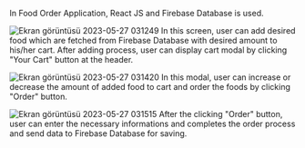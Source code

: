 In Food Order Application, React JS and Firebase Database is used.

![Ekran görüntüsü 2023-05-27 031249](https://github.com/hkpnrr/Food-Order-App-React-JS-and-Firebase/assets/74452544/0d0591c3-96a5-477e-8d22-5d98b70a9921)
In this screen, user can add desired food which are fetched from Firebase Database with desired amount to his/her cart. After adding process, user can display cart modal by clicking "Your Cart" button at the header.


![Ekran görüntüsü 2023-05-27 031420](https://github.com/hkpnrr/Food-Order-App-React-JS-and-Firebase/assets/74452544/ae9a1061-2997-4980-b270-9870d35eade3)
In this modal, user can increase or decrease the amount of added food to cart and order the foods by clicking "Order" button.

![Ekran görüntüsü 2023-05-27 031515](https://github.com/hkpnrr/Food-Order-App-React-JS-and-Firebase/assets/74452544/160e1216-7af0-4418-bf9b-82b5c3e07d1e)
After the clicking "Order" button, user can enter the necessary informations and completes the order process and send data to Firebase Database for saving. 
